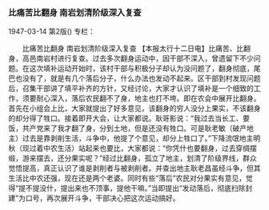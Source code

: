 ### 比痛苦比翻身  南岩划清阶级深入复查

1947-03-14
第2版()
专栏：

　　比痛苦比翻身
    南岩划清阶级深入复查
    【本报太行十二日电】比痛苦、比翻身，高邑南岩村进行复查。过去多次翻身运动中，因干部不深入，曾遗留下不少问题。在这次填补运动开始时，该村干部与积极分子却认为没问题了，翻身彻底，尾巴也没有了，就是有几个落后分子，什么办法也发动不起来。区干部到村发现问题后，召集干部讲了填平补齐的方针，又经讨论，大家才认识了填补是一个细致的工作，须要耐心深入，落后农民翻不了身，地主也打不垮。即在农会中展开比翻身。首先在小组会上比，大家就提出了好多意见，该翻身的穷人没分上果实，不该翻身的却分得了牲口。接着即开大会，让大家都说。耿哥影说：“我过去当长工、要饭，共产党来了我才翻了身，分到土地，但是还没有牲口。可是耿老敏（破产地主）过去是靠剥削生活，斗争中，他提了个意见，却分上牲口了。”下降流氓地主明秋（现过着中农生活）站起来也要比，大家都说：“你凭什也要翻身，过去穿绸摆缎，游来摆去，还分果实呢？”经过比翻身，孤立了地主，划清了阶级界线，群众觉悟提高，真正认识了谁是剥削者与被剥削者。并查出地主耿老昌虽经斗争，但其生活比中农还强，现在还是两个老婆。同时有些“落后”农民对分果实有意见，觉得“提不提没什，提出来也不顶事，提他干嘛。”当即提出“发动落后，彻底扫除封建”为口号，再次展开斗争，干部决心把这次运动搞好。
